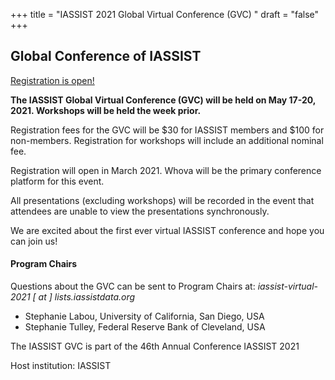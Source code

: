 +++
title = "IASSIST 2021 Global Virtual Conference (GVC) "
draft = "false"
+++
## Global Conference of IASSIST

<a class="btn btn-template-main" href="https://whova.com/web/iassi_202102/" target="_blank">Registration is open!</a>

**The IASSIST Global Virtual Conference (GVC) will be held on May 17-20, 2021. Workshops will be held the week prior.**

Registration fees for the GVC will be $30 for IASSIST members and $100 for non-members. Registration for workshops will include an additional nominal fee. 

Registration will open in March 2021. Whova will be the primary conference platform for this event.

All presentations (excluding workshops) will be recorded in the event that attendees are unable to view the presentations synchronously.

We are excited about the first ever virtual IASSIST conference and hope you can join us!

#### Program Chairs

Questions about the GVC can be sent to Program Chairs at: *iassist-virtual-2021 [ at ] lists.iassistdata.org*

- Stephanie Labou, University of California, San Diego, USA
- Stephanie Tulley, Federal Reserve Bank of Cleveland, USA

The IASSIST GVC is part of the 46th Annual Conference IASSIST 2021

Host institution: IASSIST

<br />


